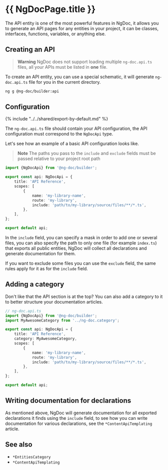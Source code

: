 # {{ NgDocPage.title }}

The API entity is one of the most powerful features in NgDoc, it allows you to generate an API pages
for any entities in your project, it can be classes, interfaces, functions, variables, or anything
else.

## Creating an API

> **Warning**
> NgDoc does not support loading multiple `ng-doc.api.ts` files, all your APIs must be
> listed in **one** file.

To create an API entity, you can use a special schematic, it will generate `ng-doc.api.ts` file for
you in the current directory.

```bash
ng g @ng-doc/builder:api
```

## Configuration

{% include "../../shared/export-by-default.md" %}

The `ng-doc.api.ts` file should contain your API configuration,
the API configuration must correspond to the `NgDocApi` type.

Let's see how an example of a basic API configuration looks like.

> **Note**
> The paths you pass to the `include` and `exclude` fields must be passed relative to your project root path

```typescript
import {NgDocApi} from '@ng-doc/builder';

export const api: NgDocApi = {
	title: 'API Reference',
	scopes: [
		{
			name: 'my-library-name',
			route: 'my-library',
			include: 'path/to/my-library/source/files/**/*.ts',
		},
	],
};

export default api;
```

In the `include` field, you can specify a mask in order to add one or several files, you can also
specify the path to only one file (for example `index.ts`) that exports all public entities, NgDoc
will collect all declarations and generate documentation for them.

If you want to exclude some files you can use the `exclude` field, the same rules apply for it as
for
the `include` field.

## Adding a category

Don't like that the API section is at the top? You can also add a category to it to better
structure your documentation articles.

```typescript
// ng-doc.api.ts
import {NgDocApi} from '@ng-doc/builder';
import MyAwesomeCategory from '../ng-doc.category';

export const api: NgDocApi = {
	title: 'API Reference',
	category: MyAwesomeCategory,
	scopes: [
		{
			name: 'my-library-name',
			route: 'my-library',
			include: 'path/to/my-library/source/files/**/*.ts',
		},
	],
};

export default api;
```

## Writing documentation for declarations

As mentioned above, NgDoc will generate documentation for all exported declarations it finds using
the `include` field, to see how you can write documentation for various declarations, see
the `*ContentApiTemplating` article.

## See also

- `*EntitiesCategory`
- `*ContentApiTemplating`
